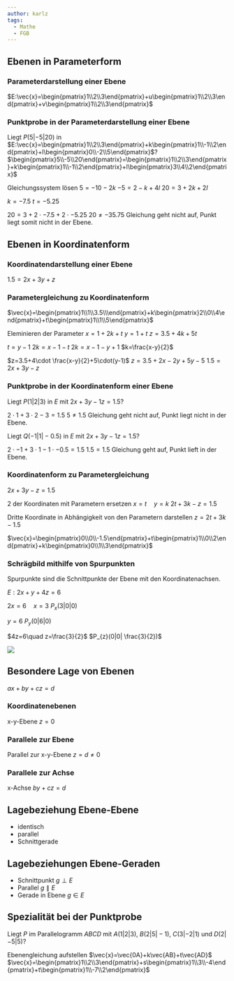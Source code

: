 ```yaml
---
author: karlz
tags:
  - Mathe
  - FGB
---
```



## Ebenen in Parameterform

### Parameterdarstellung einer Ebene

$E:\vec{x}=\begin{pmatrix}1\\2\\3\end{pmatrix}+u\begin{pmatrix}1\\2\\3\end{pmatrix}+v\begin{pmatrix}1\\2\\3\end{pmatrix}$

### Punktprobe in der Parameterdarstellung einer Ebene

Liegt $P(5|-5|20)$ in $E:\vec{x}=\begin{pmatrix}1\\2\\3\end{pmatrix}+k\begin{pmatrix}1\\-1\\2\end{pmatrix}+l\begin{pmatrix}0\\-2\\5\end{pmatrix}$?
$\begin{pmatrix}5\\-5\\20\end{pmatrix}=\begin{pmatrix}1\\2\\3\end{pmatrix}+k\begin{pmatrix}1\\-1\\2\end{pmatrix}+l\begin{pmatrix}3\\4\\2\end{pmatrix}$

Gleichungssystem lösen
$5=-10-2k$
$-5=2-k+4l$
$20=3+2k+2l$

$k=-7.5$
$t=-5.25$

$20=3+2\cdot-7.5+2\cdot-5.25$
$20\ne-35.75$
Gleichung geht nicht auf, Punkt liegt somit nicht in der Ebene.

## Ebenen in Koordinatenform

### Koordinatendarstellung einer Ebene

$1.5=2x+3y+z$

### Parametergleichung zu Koordinatenform

$\vec{x}=\begin{pmatrix}1\\1\\3.5\\\end{pmatrix}+k\begin{pmatrix}2\\0\\4\end{pmatrix}+t\begin{pmatrix}1\\1\\5\end{pmatrix}$

Eleminieren der Parameter
$x=1+2k+t$
$y=1+t$
$z=3.5+4k+5t$

$t=y-1$
$2k=x-1-t$
$2k=x-1-y+1$
$k=\frac{x-y}{2}$

$z=3.5+4\cdot \frac{x-y}{2}+5\cdot(y-1)$
$z=3.5+2x-2y+5y-5$
$1.5=2x+3y-z$

### Punktprobe in der Koordinatenform einer Ebene

Liegt $P(1|2|3)$ in $E$ mit $2x+3y-1z=1.5$?

$2\cdot1+3\cdot2-3=1.5$
$5\ne1.5$
Gleichung geht nicht auf, Punkt liegt nicht in der Ebene.

Liegt $Q(-1|1|-0.5)$ in $E$ mit $2x+3y-1z=1.5$?

$2\cdot-1+3\cdot1-1\cdot-0.5=1.5$
$1.5=1.5$
Gleichung geht auf, Punkt lieft in der Ebene.

### Koordinatenform zu Parametergleichung

$2x+3y-z=1.5$

2 der Koordinaten mit Parametern ersetzen
$x=t\quad y=k$
$2t+3k-z=1.5$

Dritte Koordinate in Abhängigkeit von den Parametern darstellen
$z=2t+3k-1.5$

$\vec{x}=\begin{pmatrix}0\\0\\-1.5\end{pmatrix}+t\begin{pmatrix}1\\0\\2\end{pmatrix}+k\begin{pmatrix}0\\1\\3\end{pmatrix}$

### Schrägbild mithilfe von Spurpunkten

Spurpunkte sind die Schnittpunkte der Ebene mit den Koordinatenachsen.

$E:2x+y+4z=6$

$2x=6\quad x=3$
$P_{x}(3|0|0)$

$y=6$
$P_{y}(0|6|0)$

$4z=6\quad z=\frac{3}{2}$
$P_{z}(0|0| \frac{3}{2})$

![](../Working%20Materials/Vektoren/Schrägbild%20Ebene.png)

## Besondere Lage von Ebenen

$ax+by+cz=d$

### Koordinatenebenen

x-y-Ebene $z=0$

### Parallele zur Ebene

Parallel zur x-y-Ebene $z=d\ne 0$

### Parallele zur Achse

x-Achse $by+cz=d$

## Lagebeziehung Ebene-Ebene

- identisch
- parallel
- Schnittgerade

## Lagebeziehungen Ebene-Geraden

- Schnittpunkt $g \perp E$
- Parallel $g\parallel E$
- Gerade in Ebene $g\in E$
## Spezialität bei der Punktprobe

Liegt $P$ im Parallelogramm $ABCD$ mit $A(1|2|3)$, $B(2|5|-1)$, $C(3|-2|1)$ und $D(2|-5|5)$?

Ebenengleichung aufstellen
$\vec{x}=\vec{0A}+k\vec{AB}+t\vec{AD}$
$\vec{x}=\begin{pmatrix}1\\2\\3\end{pmatrix}+s\begin{pmatrix}1\\3\\-4\end{pmatrix}+t\begin{pmatrix}1\\-7\\2\end{pmatrix}$